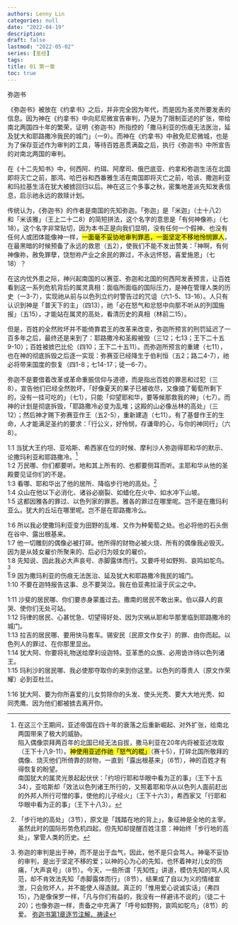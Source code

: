 ```yaml
---
authors: Lenny Lin
categories: null
date: "2022-04-19"
description: 
draft: false
lastmod: "2022-05-02"
series: [圣经]
tags: 
title: 01 第一章
toc: true
---
```


弥迦书  

《弥迦书》被放在《约拿书》之后，并非完全因为年代，而是因为圣灵所要发表的信息。因为神在《约拿书》中向尼尼微宣告审判，乃是为了限制亚述的扩张，带给南北两国四十年的繁荣，证明《弥迦书》所指控的「撒马利亚的伤痕无法医治，延及犹大和耶路撒冷我民的城门」（一9）。而神在《约拿书》中赦免尼尼微城，也是为了保存亚述作为审判的工具，等待百姓恶贯满盈之后，执行《弥迦书》中所宣告的对南北两国的审判。  

在《十二先知书》中，何西阿、约珥、阿摩司、俄巴底亚、约拿和弥迦生活在北国即将灭亡之前，那鸿、哈巴谷和西番雅生活在南国即将灭亡之前，哈该、撒迦利亚和玛拉基生活在犹大被掳回归以后。神在这三个多事之秋，密集地差派先知发表信息，启示祂永远的救赎计划。  

传统认为，《弥迦书》的作者是南国的先知弥迦。「弥迦」是「米迦」（士十八2）和「米该雅」（王上二十二8）的简短拼法，这个名字的意思是「有何神像祢」（七18）。这个名字非常贴切，因为本书正是向我们显明，没有任何一个假神、也没有任何人或团体能像神一样，<mark>一面毫不妥协地审判罪恶，一面坚定不移地怜悯罪人</mark>，在最黑暗的时候预备了永远的救恩（五2），使我们不能不发出赞美：「神啊，有何神像祢，赦免罪孽，饶恕祢产业之余民的罪过，不永远怀怒，喜爱施恩」（七18）？  

在这内忧外患之际，神兴起南国的以赛亚、弥迦和北国的何西阿发表预言，让百姓看到这一系列危机背后的属灵真相：面临所面临的国际压力，是神在管理人类的历史（一3-7），实现祂从前与以色列立约时警告过的咒诅（六1-5、13-16）。人只有认识到神是「普天下的主」（四13），祂「必在怒气和忿怒中向那不听从的列国施报」（五15），才能站在属灵的高处，看清历史的真相（林前二15）。  

但是，百姓的全然败坏并不能倚靠君王的改革来改变，弥迦所预言的刑罚延迟了一百多年之后，最终还是来到了：耶路撒冷和圣殿被毁（三12；七13；王下二十五9-10）；百姓被掳巴比伦（四10；王下二十五11）。而弥迦所预言的重建（七11），也在神的彻底拆毁之后逐一实现：弥赛亚已经降生于伯利恒（五2；路二4-7），祂必将带来国度的恢复（四1-8；七14-17；徒一6-7）。  

弥迦不是要借着改革或革命重振信仰与道德，而是指出百姓的罪恶和过犯（三8），宣告他们已经全然败坏，「好像夏天的果子已被收尽，又像摘了葡萄所剩下的，没有一挂可吃的」（七1），只能「仰望耶和华，要等候那救我的神」（七7）。而神的计划是彻底拆毁，「耶路撒冷必变为乱堆；这殿的山必像丛林的高处」（三12）；然后神才赐下弥赛亚作王（五2-5），重新建造（七11）。有了基督作王的生命，人才能满足圣约的要求：「行公义，好怜悯，存谦卑的心，与你的神同行」（六8）。  


<!--more-->

1:1 当犹大王约坦、亚哈斯、希西家在位的时候、摩利沙人弥迦得耶和华的默示、论撒玛利亚和耶路撒冷。[^1]  
1:2 万民哪、你们都要听。地和其上所有的、也都要侧耳而听。主耶和华从他的圣殿要见证你们的不是。  
1:3 看哪、耶和华出了他的居所、降临步行地的高处。[^2]  
1:4 众山在他以下必消化、诸谷必崩裂、如蜡化在火中、如水冲下山坡。  
1:5 这都因雅各的罪过、以色列家的罪恶。雅各的罪过在哪里呢。岂不是在撒玛利亚么。犹大的丘坛在哪里呢。岂不是在耶路撒冷么。

1:6 所以我必使撒玛利亚变为田野的乱堆、又作为种葡萄之处。也必将他的石头倒在谷中、露出根基来。  
1:7 他一切雕刻的偶像必被打碎。他所得的财物必被火烧、所有的偶像我必毁灭。因为是从妓女雇价所聚来的、后必归为妓女的雇价。  
1:8 先知说、因此我必大声哀号、赤脚露体而行。又要呼号如野狗、哀鸣如鸵鸟。[^3]  
1:9 因为撒玛利亚的伤痕无法医治、延及犹大和耶路撒冷我民的城门。  
1:10 不要在迦特报告这事、总不要哭泣。我在伯亚弗拉滚于灰尘之中。

1:11 沙斐的居民哪、你们要赤身蒙羞过去。撒南的居民不敢出来。伯以薛人的哀哭、使你们无处可站。  
1:12 玛律的居民、心甚忧急、切望得好处、因为灾祸从耶和华那里临到耶路撒冷的城门。  
1:13 拉吉的居民哪、要用快马套车。锡安民〔民原文作女子〕的罪、由你而起。以色列人的罪过、在你那里显出。  
1:14 犹大阿、你要将礼物送给摩利设迦特。亚革悉的众族、必用诡诈待以色列诸王。  
1:15 玛利沙的居民哪、我必使那夺取你的来到你这里。以色列的尊贵人〔原文作荣耀〕必到亚杜兰。

1:16 犹大阿、要为你所喜爱的儿女剪除你的头发、使头光秃、要大大地光秃、如同秃鹰、因为他们都被掳去离开你。


[^1]: 在这三个王期间，亚述帝国在四十年的衰落之后重新崛起、对外扩张，给南北两国带来了极大的威胁。  
    陷入偶像崇拜两百年的北国已经无法自拔，撒马利亚在20年内将被亚述攻取（王下十八9-11）。<mark>神使用亚述作祂「怒气的棍」</mark>（赛十5），打碎北国所敬拜的偶像、烧灭他们所倚靠的财物，一直到「露出根基来」（6节），神的百姓才有得恢复的盼望。  
    南国犹大的属灵光景起起伏伏：「约坦行耶和华眼中看为正的事」（王下十五34），亚哈斯却「效法以色列诸王所行的，又照着耶和华从以色列人面前赶出的外邦人所行可憎的事，使他的儿子经火」（王下十六3），希西家又「行耶和华眼中看为正的事」（王下十八3）。
[^2]: 「步行地的高处」（3节），原文是「践踏在地的背上」，象征神是全地的主宰。虽然此时的国际形势危机四起，但先知却提醒百姓注意：神始终「步行地的高处」，掌管人类的历史。  
[^3]: 弥迦的审判是出于神，而不是出于血气，因此，他不是只会骂人。神毫不妥协的审判，是出于坚定不移的爱；以神的心为心的先知，也怀着神对儿女的伤痛，「大声哀号」（8节）。今天，一些所谓「先知性」讲道，模仿先知的骂人风范，却不肯效法先知「赤脚露体而行」（8节），结果成了自以为义的情绪宣泄，只会败坏人，并不能使人得造就。真正的「惟用爱心说诚实话」（弗四15），乃是像保罗一样，「凡与你们有益的，我没有一样避讳不说的」（徒二十20）；也像弥迦一样，责备之中充满了「呼号如野狗，哀鸣如鸵鸟」（8节）的爱。
[弥迦书第1章逐节注解、祷读](https://cmcbiblereading.com/2016/10/11/%e5%bc%a5%e8%bf%a6%e4%b9%a6%e7%ac%ac1%e7%ab%a0%e9%80%90%e8%8a%82%e6%b3%a8%e8%a7%a3%e3%80%81%e7%a5%b7%e8%af%bb/)
